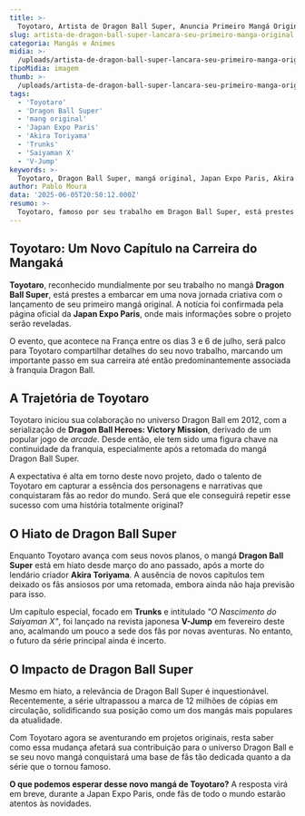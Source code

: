 ```yaml
---
title: >-
  Toyotaro, Artista de Dragon Ball Super, Anuncia Primeiro Mangá Original
slug: artista-de-dragon-ball-super-lancara-seu-primeiro-manga-original
categoria: Mangás e Animes
midia: >-
  /uploads/artista-de-dragon-ball-super-lancara-seu-primeiro-manga-original-thumb.webp
tipoMidia: imagem
thumb: >-
  /uploads/artista-de-dragon-ball-super-lancara-seu-primeiro-manga-original-thumb.webp
tags:
  - 'Toyotaro'
  - 'Dragon Ball Super'
  - 'mang original'
  - 'Japan Expo Paris'
  - 'Akira Toriyama'
  - 'Trunks'
  - 'Saiyaman X'
  - 'V-Jump'
keywords: >-
  Toyotaro, Dragon Ball Super, mangá original, Japan Expo Paris, Akira Toriyama, Trunks, Saiyaman X, V-Jump
author: Pablo Moura
data: '2025-06-05T20:50:12.000Z'
resumo: >-
  Toyotaro, famoso por seu trabalho em Dragon Ball Super, está prestes a lançar seu primeiro mangá original. Detalhes adicionais serão divulgados durante a Japan Expo Paris, em julho.
---
```


## Toyotaro: Um Novo Capítulo na Carreira do Mangaká

**Toyotaro**, reconhecido mundialmente por seu trabalho no mangá **Dragon Ball Super**, está prestes a embarcar em uma nova jornada criativa com o lançamento de seu primeiro mangá original. A notícia foi confirmada pela página oficial da **Japan Expo Paris**, onde mais informações sobre o projeto serão reveladas.

O evento, que acontece na França entre os dias 3 e 6 de julho, será palco para Toyotaro compartilhar detalhes do seu novo trabalho, marcando um importante passo em sua carreira até então predominantemente associada à franquia Dragon Ball.

## A Trajetória de Toyotaro

Toyotaro iniciou sua colaboração no universo Dragon Ball em 2012, com a serialização de **Dragon Ball Heroes: Victory Mission**, derivado de um popular jogo de _arcade_. Desde então, ele tem sido uma figura chave na continuidade da franquia, especialmente após a retomada do mangá Dragon Ball Super.

A expectativa é alta em torno deste novo projeto, dado o talento de Toyotaro em capturar a essência dos personagens e narrativas que conquistaram fãs ao redor do mundo. Será que ele conseguirá repetir esse sucesso com uma história totalmente original?

## O Hiato de Dragon Ball Super

Enquanto Toyotaro avança com seus novos planos, o mangá **Dragon Ball Super** está em hiato desde março do ano passado, após a morte do lendário criador **Akira Toriyama**. A ausência de novos capítulos tem deixado os fãs ansiosos por uma retomada, embora ainda não haja previsão para isso.

Um capítulo especial, focado em **Trunks** e intitulado _"O Nascimento do Saiyaman X"_, foi lançado na revista japonesa **V-Jump** em fevereiro deste ano, acalmando um pouco a sede dos fãs por novas aventuras. No entanto, o futuro da série principal ainda é incerto.

## O Impacto de Dragon Ball Super

Mesmo em hiato, a relevância de Dragon Ball Super é inquestionável. Recentemente, a série ultrapassou a marca de 12 milhões de cópias em circulação, solidificando sua posição como um dos mangás mais populares da atualidade.

Com Toyotaro agora se aventurando em projetos originais, resta saber como essa mudança afetará sua contribuição para o universo Dragon Ball e se seu novo mangá conquistará uma base de fãs tão dedicada quanto a da série que o tornou famoso.

**O que podemos esperar desse novo mangá de Toyotaro?** A resposta virá em breve, durante a Japan Expo Paris, onde fãs de todo o mundo estarão atentos às novidades.
